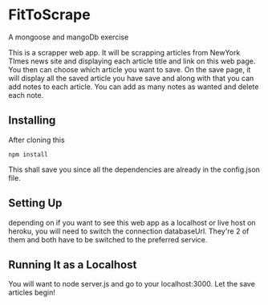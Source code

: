 # FitToScrape
A mongoose and mangoDb exercise

This is a scrapper web app. It will be scrapping articles from NewYork TImes news site and displaying each article title and link on this web page. You then can choose which article you want to save. On the save page, it will display all the saved article you have save and along with that you can add notes to each article. You can add as many notes as wanted and delete each note.

## Installing

After cloning this
```
npm install

```
This shall save you since all the dependencies are already in the config.json file. 

## Setting Up

depending on if you want to see this web app as a localhost or live host on heroku, you will need to switch the connection databaseUrl. They're 2 of them and both have to be switched to the preferred service.

## Running It as a Localhost

You will want to node server.js and go to your localhost:3000. Let the save articles begin!
